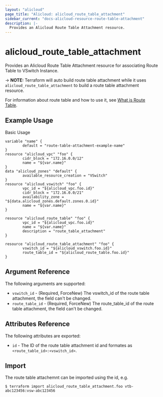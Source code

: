 ```yaml
---
layout: "alicloud"
page_title: "Alicloud: alicloud_route_table_attachment"
sidebar_current: "docs-alicloud-resource-route-table-attachment"
description: |-
  Provides an Alicloud Route Table Attachment resource.
---
```


# alicloud\_route\_table\_attachment

Provides an Alicloud Route Table Attachment resource for associating Route Table to VSwitch Instance.

-> **NOTE:** Terraform will auto build route table attachment while it uses `alicloud_route_table_attachment` to build a route table attachment resource.

For information about route table and how to use it, see [What is Route Table](https://www.alibabacloud.com/help/doc-detail/87057.htm).

## Example Usage

Basic Usage

```
variable "name" {
        default = "route-table-attachment-example-name"
}
resource "alicloud_vpc" "foo" {
        cidr_block = "172.16.0.0/12"
        name = "${var.name}"
}
data "alicloud_zones" "default" {
        available_resource_creation = "VSwitch"
}
resource "alicloud_vswitch" "foo" {
        vpc_id = "${alicloud_vpc.foo.id}"
        cidr_block = "172.16.0.0/21"
        availability_zone = "${data.alicloud_zones.default.zones.0.id}"
        name = "${var.name}"
}

resource "alicloud_route_table" "foo" {
        vpc_id = "${alicloud_vpc.foo.id}"
        name = "${var.name}"
        description = "route_table_attachment"
}

resource "alicloud_route_table_attachment" "foo" {
        vswitch_id = "${alicloud_vswitch.foo.id}"
        route_table_id = "${alicloud_route_table.foo.id}"
}
```
## Argument Reference

The following arguments are supported:

* `vswitch_id` - (Required, ForceNew) The vswitch_id of the route table attachment, the field can't be changed.
* `route_table_id` - (Required, ForceNew) The route_table_id of the route table attachment, the field can't be changed.

## Attributes Reference

The following attributes are exported:

* `id` - The ID of the route table attachment id and formates as `<route_table_id>:<vswitch_id>`.

## Import

The route table attachemnt can be imported using the id, e.g.

```
$ terraform import alicloud_route_table_attachment.foo vtb-abc123456:vsw-abc123456
```

